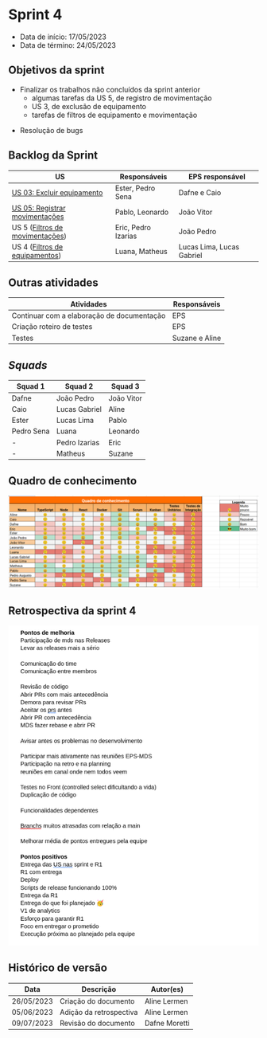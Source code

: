 # Sprint 4

- Data de início: 17/05/2023
- Data de término: 24/05/2023

## Objetivos da sprint
* Finalizar os trabalhos não concluídos da sprint anterior
	- algumas tarefas da US 5, de registro de movimentação
	- US 3, de exclusão de equipamento
	- tarefas de filtros de equipamento e movimentação
- Resolução de bugs

## Backlog da Sprint
|**US**|**Responsáveis**|**EPS responsável**|
|--------|-------------|-------------|
| [US 03: Excluir equipamento](https://github.com/fga-eps-mds/2023-1-Alectrion-DOC/issues/37)       |Ester, Pedro Sena | Dafne e Caio |
| [US 05: Registrar movimentações](https://github.com/fga-eps-mds/2023-1-alectrion-doc/issues/50)   |Pablo, Leonardo| João Vitor |
| US 5 ([Filtros de movimentações](https://github.com/fga-eps-mds/2023-1-Alectrion-DOC/issues/81))  |Eric, Pedro Izarias| João Pedro |
| US 4 ([Filtros de equipamentos](https://github.com/fga-eps-mds/2023-1-alectrion-doc/issues/84))   |Luana, Matheus| Lucas Lima, Lucas Gabriel |


## Outras atividades
|**Atividades**|**Responsáveis**|
|--------|-------------|
Continuar com a elaboração de documentação | EPS
Criação roteiro de testes | EPS
Testes | Suzane e Aline

## *Squads*
|**Squad 1** |**Squad 2**     |**Squad 3**|
|------------|----------------|-----------|
| Dafne      | João Pedro     | João Vitor
| Caio       | Lucas Gabriel  | Aline
| Ester      | Lucas Lima     | Pablo
| Pedro Sena | Luana          | Leonardo
|     -      | Pedro Izarias  | Eric
|     -      | Matheus        | Suzane


## Quadro de conhecimento
<img src="../../assets/quadro-conhecimento/quadro-sprint4.png">

## Retrospectiva da sprint 4
<img src="../../assets/retrospectivas/retro-sprint4.png">

## Histórico de versão

|**Data**|**Descrição**|**Autor(es)**|
|--------|-------------|--------------|
| 26/05/2023 | Criação do documento | Aline Lermen |
| 05/06/2023 | Adição da retrospectiva | Aline Lermen |
| 09/07/2023 | Revisão do documento | Dafne Moretti |